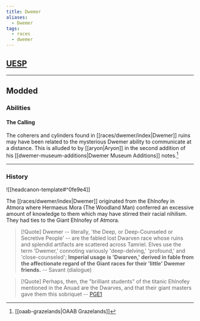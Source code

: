 ```yaml
---
title: Dwemer
aliases:
  - Dwemer
tags:
  - races
  - dwemer
---
```

## [UESP](https://en.uesp.net/wiki/Lore:Dwemer)

***
## Modded
### Abilities
#### The Calling
The coherers and cylinders found in [[races/dwemer/index|Dwemer]] ruins may have been related to the mysterious Dwemer ability to communicate at a distance. This is alluded to by [[aryon|Aryon]] in the second addition of his [[dwemer-museum-additions|Dwemer Museum Additions]] notes.[^1]

***
### History
![[headcanon-template#^0fe9e4]]

The [[races/dwemer/index|Dwemer]] originated from the Ehlnofey in Atmora where Hermaeus Mora (The Woodland Man) conferred an excessive amount of knowledge to them which may have stirred their racial nihilism. They had ties to the Giant Ehlnofey of Atmora.

> [!Quote]
> Dwemer -- literally, 'the Deep, or Deep-Counseled or Secretive People' -- are the fabled lost Dwarven race whose ruins and splendid artifacts are scattered across Tamriel. Elves use the term 'Dwemer,' connoting variously 'deep-delving,' 'profound,' and 'close-counseled'; **Imperial usage is 'Dwarven,' derived in fable from the affectionate regard of the Giant races for their 'little' Dwemer friends.**
> -- Savant (dialogue)

> [!Quote]
> Perhaps, then, the "brilliant students" of the titanic Ehlnofey mentioned in the Anuad are the Dwarves, and that their giant masters gave them this sobriquet
-- [PGE1](http://www.uesp.net/wiki/Lore:Pocket_Guide_to_the_Empire,_1st_Edition/Hammerfell)

[^1]: [[oaab-grazelands|OAAB Grazelands]]